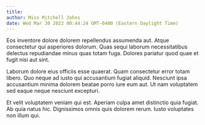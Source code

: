```yaml
---
title: 
author: Miss Mitchell Johns
date: Wed Mar 30 2022 00:44:24 GMT-0400 (Eastern Daylight Time)
---
```

Eos inventore dolore dolorem repellendus assumenda aut. Atque consectetur qui asperiores dolorum. Quas sequi laborum necessitatibus delectus repudiandae minus quas totam fuga. Dolores pariatur quod quae et fugit nisi aut sint.

 Laborum dolore eius officiis esse quaerat. Quam consectetur error totam libero. Quo neque ad iusto qui accusantium fugiat aliquid. Nesciunt ipsa accusantium minima dolorem beatae porro iure eum aut. Ut nam voluptatem sed eaque neque nesciunt excepturi.

 Et velit voluptatem veniam qui est. Aperiam culpa amet distinctio quia fugiat. Ab quia natus hic. Dignissimos omnis quis dolorem rerum. Iusto voluptates non illum qui.